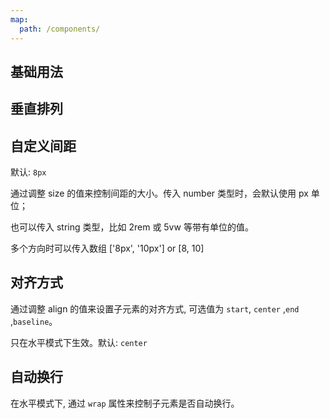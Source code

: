 ```yaml
---
map:
  path: /components/
---
```


## 基础用法

<demo src="./basic.vue"></demo>

## 垂直排列

<demo src="./direction.vue"></demo>

## 自定义间距
默认: `8px`

通过调整 size 的值来控制间距的大小。传入 number 类型时，会默认使用 px 单位；

也可以传入 string 类型，比如 2rem 或 5vw 等带有单位的值。

多个方向时可以传入数组 ['8px', '10px'] or [8, 10]

<demo src="./size.vue"></demo>

## 对齐方式

通过调整 align 的值来设置子元素的对齐方式, 可选值为 `start`, `center` ,`end` ,`baseline`。

只在水平模式下生效。默认: `center`
<demo src="./align.vue"></demo>

## 自动换行

在水平模式下, 通过 `wrap` 属性来控制子元素是否自动换行。

<demo src="./wrap.vue"></demo>

<!-- <API src="../button.vue" lang="zh"></API> -->
